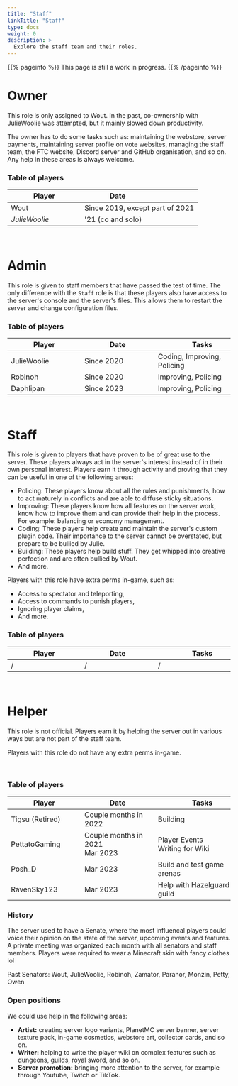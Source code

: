 ```yaml
---
title: "Staff"
linkTitle: "Staff"
type: docs
weight: 0
description: >
  Explore the staff team and their roles.
---
```


{{% pageinfo %}}
This page is still a work in progress.
{{% /pageinfo %}}

# Owner

This role is only assigned to Wout. In the past, co-ownership with JulieWoolie was attempted, but it mainly slowed down productivity.

The owner has to do some tasks such as: maintaining the webstore, server payments, maintaining server profile on vote websites, managing the staff team, the FTC website, Discord server and GitHub organisation, and so on. Any help in these areas is always welcome.

### Table of players
| <div style="width:150px">Player</div> | <div style="width:150px">Date</div> | 
| ------ | ---- |
| Wout | Since 2019, except part of 2021
| *JulieWoolie* | '21 (co and solo)

<br>




# Admin
This role is given to staff members that have passed the test of time. The only difference with the `Staff` role is that these players also have access to the server's console and the server's files. This allows them to restart the server and change configuration files.

### Table of players

| <div style="width:150px">Player</div> | <div style="width:150px">Date</div> | <div style="width:200px">Tasks</div> |
| ------ | ---- | ----- |
| JulieWoolie | Since 2020 | Coding, Improving, Policing |
| Robinoh | Since 2020 | Improving, Policing |
| Daphlipan | Since 2023 | Improving, Policing |

<br>




# Staff

This role is given to players that have proven to be of great use to the server. These players always act in the server's interest instead of in their own personal interest. Players earn it through activity and proving that they can be useful in one of the following areas:
- Policing: These players know about all the rules and punishments, how to act maturely in conflicts and are able to diffuse sticky situations.
- Improving: These players know how all features on the server work, know how to improve them and can provide their help in the process. For example: balancing or economy management.
- Coding: These players help create and maintain the server's custom plugin code. Their importance to the server cannot be overstated, but prepare to be bullied by Julie.
- Building: These players help build stuff. They get whipped into creative perfection and are often bullied by Wout.
- And more.

Players with this role have extra perms in-game, such as:
- Access to spectator and teleporting,
- Access to commands to punish players,
- Ignoring player claims,
- And more.
  

### Table of players

| <div style="width:150px">Player</div> | <div style="width:150px">Date</div> | <div style="width:200px">Tasks</div> |
| ------ | ---- | ----- |
| / | / | / |

<br>




# Helper

This role is not official. Players earn it by helping the server out in various ways but are not part of the staff team.

Players with this role do not have any extra perms in-game.

<br>

### Table of players

| <div style="width:150px">Player</div> | <div style="width:150px">Date</div> | <div style="width:200px">Tasks</div> |
| ------ | ---- | ----- |
| Tigsu (Retired) | Couple months in 2022 | Building
| PettatoGaming | Couple months in 2021<br>Mar 2023 | Player Events<br>Writing for Wiki
| Posh_D | Mar 2023 | Build and test game arenas
| RavenSky123 | Mar 2023 | Help with Hazelguard guild


### History
The server used to have a Senate, where the most influencal players could voice their opinion on the state of the server, upcoming events and features. A private meeting was organized each month with all senators and staff members. Players were required to wear a Minecraft skin with fancy clothes lol

Past Senators: Wout, JulieWoolie, Robinoh, Zamator, Paranor, Monzin, Petty, Owen

### Open positions

We could use help in the following areas:
- **Artist:** creating server logo variants, PlanetMC server banner, server texture pack, in-game cosmetics, webstore art, collector cards, and so on.
- **Writer:** helping to write the player wiki on complex features such as dungeons, guilds, royal sword, and so on.
- **Server promotion:** bringing more attention to the server, for example through Youtube, Twitch or TikTok.














